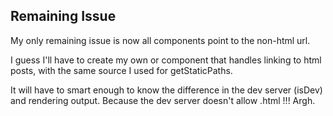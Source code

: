 

## Remaining Issue

My only remaining issue is now all <Link /> components point to the non-html url.

I guess I'll have to create my own <HtmlLink /> or <PostLink /> component that handles linking to html posts, with the same source I used for getStaticPaths.

It will have to smart enough to know the difference in the dev server (isDev) and rendering output. Because the dev server doesn't allow .html !!! Argh.